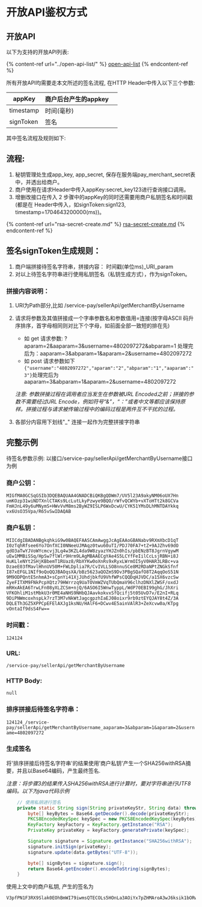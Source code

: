 # 开放API鉴权方式

## 开放API

以下为支持的开放API列表:&#x20;

{% content-ref url="../open-api-list/" %}
[open-api-list](../open-api-list/)
{% endcontent-ref %}

所有开放API均需要走本文所述的签名流程, 在HTTP Header中传入以下三个参数:&#x20;

| appKey    | 商户后台产生的appkey |   |
| --------- | ------------- | - |
| timestamp | 时间(毫秒)        |   |
| signToken | 签名            |   |

其中签名流程及规则如下:

## 流程:

1. 秘钥管理处生成app\_key, app\_secret, 保存在服务端pay\_merchant\_secret表中，并透出给商户。
2. 商户使用在请求Header中传入appKey:secret\_key123进行查询接口调用。
3. 增删改接口在传入 2 步骤中的appKey的同时还需要用商户私钥签名和时间戳(都是在 Header中传入，如signToken:sign123, timestamp=1704643200000(ms))。

{% content-ref url="rsa-secret-create.md" %}
[rsa-secret-create.md](rsa-secret-create.md)
{% endcontent-ref %}

## 签名signToken生成规则：

1. 商户端拼接待签名字符串，拼接内容： 时间戳(单位ms)\_URI\_param
2. 对以上待签名字符串进行使用私钥签名（私钥生成方式），作为signToken。

### 拼接内容说明：

1. URI为Path部分,比如 /service-pay/sellerApi/getMerchantByUsername
2.  请求将参数及其值拼接成一个字串参数名和参数值用=连接(按字母ASCII 码升序排序，首字母相同则对比下个字母，如前面全部一致短的排在先)

    * 如 get 请求参数: ?aparam=2\&aaparam=3\&username=4802097272\&abparam=1 处理完后为：aaparam=3\&abparam=1\&aparam=2\&username=4802097272
    * 如 post 请求参数如下 `{"username":"4802097272","aparam":"2","abparam":"1","aaparam":"3"}`处理完后为aaparam=3\&abparam=1\&aparam=2\&username=4802097272

    _注意: 参数拼接过程在调用者应当发生在参数被URL Encoded之前；拼接的参数不需要经过URL Encode，例如符号“&”，“：”或者中文等都应该保持原样。拼接过程与请求被传输过程中的编码过程是两件互不干扰的过程。_
3. 各部分内容用下划线"\_" 连接一起作为完整拼接字符串

## 完整示例

待签名参数示例: 以接口/service-pay/sellerApi/getMerchantByUsername接口为例

### 商户公钥：

```
MIGfMA0GCSqGSIb3DQEBAQUAA4GNADCBiQKBgQDWm7/UV5l23A9akyNM06oUX7Hn
umKOzp31wiNDTXnlCTAKs9LcLutLkyPzwye9BQO/rWfvQCWYb+vXToHTt2k8GCVa
FmHJnL49y6uMNymS+HWvVvM8ms2ByWZ9ISLP6WxDcwU/CYK51YMsDLhMNTDAYkkq
vx6UsO35Vpa/R65vSwIDAQAB
```

### 商户私钥：

```
MIICdgIBADANBgkqhkiG9w0BAQEFAASCAmAwggJcAgEAAoGBANabv9RXmXbcD1qT
I0zTqhRfsee6Yo7OnfXCI0NNeeUJMAqz0twu60uTI/PDJ70FA7+tZ+9AJZhv69dO
gdO3aTwYJVoWYcmcvj3Lq4w3KZL4da9W8zyazYHJZn0hIs/pbENzBT8JgrnVgywM
uEw1MMBiSSq/HpSw7flWlr9Hrm9LAgMBAAECgYAe4S5LCYfFeIilCcLsjRBN+i8J
HuKLleNYt2SHjKBbemT1RUaz8/RbXYKw0oXnRs9xRyxLWrmOI5yV0HAR3LRBc+va
DzaeE03fMavlHhnUV50M+FWLDplia7R/CvIVLLSO8nnuSCe8M2RDaNPtZNGkSfnf
I87xEFGL1NIf9oQoQQJBAOqsXA/bBz5623aQOZmS9Dv3PBgSQafO8T2AqqOoS51N
9M9ODPQntE5nhmA3+sCpnYi41XjJUhdjbkfU9VhfWPsCQQDqHJVDC/a15X6vzcSw
ZyeFITXM9FNkPcpXQtz79HWrrzq9UaTOVmWZVqTUbQmaV96clhzDNXlZWSF/oxdJ
mRHxAkEA6TrwLFn08yXLZCSm+njQ/6ASO6I5WnwTyppL/WdP70EBI99ghG/JhXri
VFKOhliM1stMbkU3r0ME4aNHS9NHbQJAavkokvxSfQcifj5t05UvD7v/E2nI+RLq
9DiPNWmcoxhspLk7rzT3M7vNkWtJagcgpzhIaEJ08oixr9rb9ztEYQJAY8t4Z/3A
DQLETh3GZ5XPPCpEFElAXJg1ksNU/HAlF6+DCwv4E5ainVAlR3+ZeXcvw0a/KTpg
vOntaIf9dsS4Fw==
```

### 时间戳：

`124124`

### URL:

`/service-pay/sellerApi/getMerchantByUsername`

### HTTP Body:

`null`

### 排序拼接后待签名字符串：

`124124_/service-pay/sellerApi/getMerchantByUsername_aaparam=3&abparam=1&aparam=2&username=4802097272`

### 生成签名

将'排序拼接后待签名字符串'的结果使用'商户私钥'产生一个SHA256withRSA摘要，并且以Base64编码，产生最终签名.

_注意：将步骤3的结果传入SHA256withRSA进行计算时，要对字符串进行UTF8编码。以下为java代码示例_

```java
    // 使用私钥进行签名
    private static String sign(String privateKeyStr, String data) throws Exception {
        byte[] keyBytes = Base64.getDecoder().decode(privateKeyStr);
        PKCS8EncodedKeySpec keySpec = new PKCS8EncodedKeySpec(keyBytes);
        KeyFactory keyFactory = KeyFactory.getInstance("RSA");
        PrivateKey privateKey = keyFactory.generatePrivate(keySpec);

        Signature signature = Signature.getInstance("SHA256withRSA");
        signature.initSign(privateKey);
        signature.update(data.getBytes("UTF-8"));

        byte[] signBytes = signature.sign();
        return Base64.getEncoder().encodeToString(signBytes);
    }
```

使用上文中的商户私钥, 产生的签名为

```
V3pfPN1F3RX9Slak0EOhBmWI79iwmsQTECOLs5HOnLa3AOiYx7pZHMAroA3wJ6ksik1bORwhNVdhIf0jexzisD/SZHMRniZmSd7l6+PLT/iE/sguxyhqyz68tvXGSj5+Bv33cH5JMqIHH6ey4R+ojDgY4/zHKMnsdIkbdyQAk/o=
```
